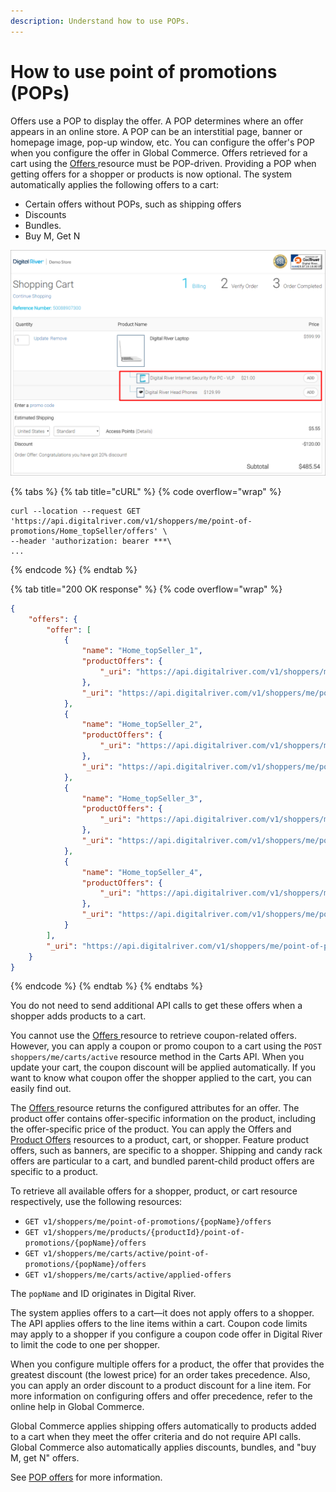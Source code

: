 ```yaml
---
description: Understand how to use POPs.
---
```


# How to use point of promotions (POPs)

Offers use a POP to display the offer. A POP determines where an offer appears in an online store. A POP can be an interstitial page, banner or homepage image, pop-up window, etc. You can configure the offer's POP when you configure the offer in Global Commerce. Offers retrieved for a cart using the [Offers ](https://www.digitalriver.com/docs/commerce-shopper-api/#tag/Offers)resource must be POP-driven. Providing a POP when getting offers for a shopper or products is now optional. The system automatically applies the following offers to a cart:

* Certain offers without POPs, such as shipping offers
* Discounts
* Bundles.
* Buy M, Get N

<div align="left">

<img src="../../../../.gitbook/assets/Digital_River_Demo_Online_Store_Checkout.png" alt="">

</div>

{% tabs %}
{% tab title="cURL" %}
{% code overflow="wrap" %}
```http
curl --location --request GET 'https://api.digitalriver.com/v1/shoppers/me/point-of-promotions/Home_topSeller/offers' \
--header 'authorization: bearer ***\
...
```
{% endcode %}
{% endtab %}

{% tab title="200 OK response" %}
{% code overflow="wrap" %}
```json
{
	"offers": {
		"offer": [
			{
				"name": "Home_topSeller_1",
				"productOffers": {
					"_uri": "https://api.digitalriver.com/v1/shoppers/me/point-of-promotions/Home_topSeller/offers/offer_ID/product-offers"
				},
				"_uri": "https://api.digitalriver.com/v1/shoppers/me/point-of-promotions/Home_topSeller/offers/offer_ID"
			},
			{
				"name": "Home_topSeller_2",
				"productOffers": {
					"_uri": "https://api.digitalriver.com/v1/shoppers/me/point-of-promotions/Home_topSeller/offers/offer_ID/product-offers"
				},
				"_uri": "https://api.digitalriver.com/v1/shoppers/me/point-of-promotions/Home_topSeller/offers/offer_ID"
			},
			{
				"name": "Home_topSeller_3",
				"productOffers": {
					"_uri": "https://api.digitalriver.com/v1/shoppers/me/point-of-promotions/Home_topSeller/offers/offer_ID/product-offers"
				},
				"_uri": "https://api.digitalriver.com/v1/shoppers/me/point-of-promotions/Home_topSeller/offers/offer_ID"
			},
			{
				"name": "Home_topSeller_4",
				"productOffers": {
					"_uri": "https://api.digitalriver.com/v1/shoppers/me/point-of-promotions/Home_topSeller/offers/offer_ID/product-offers"
				},
				"_uri": "https://api.digitalriver.com/v1/shoppers/me/point-of-promotions/Home_topSeller/offers/offer_ID"
			}
		],
		"_uri": "https://api.digitalriver.com/v1/shoppers/me/point-of-promotions/Home_topSeller/offers"
	}
}
```
{% endcode %}
{% endtab %}
{% endtabs %}

You do not need to send additional API calls to get these offers when a shopper adds products to a cart.

You cannot use the [Offers ](https://www.digitalriver.com/docs/commerce-api-reference/#tag/Offers)resource to retrieve coupon-related offers. However, you can apply a coupon or promo coupon to a cart using the `POST shoppers/me/carts/active` resource method in the Carts API. When you update your cart, the coupon discount will be applied automatically. If you want to know what coupon offer the shopper applied to the cart, you can easily find out.

The [Offers ](https://www.digitalriver.com/docs/commerce-shopper-api/#tag/Offers)resource returns the configured attributes for an offer. The product offer contains offer-specific information on the product, including the offer-specific price of the product. You can apply the Offers and [Product Offers](https://www.digitalriver.com/docs/commerce-shopper-api/#tag/Product-Offers) resources to a product, cart, or shopper. Feature product offers, such as banners, are specific to a shopper. Shipping and candy rack offers are particular to a cart, and bundled parent-child product offers are specific to a product.

To retrieve all available offers for a shopper, product, or cart resource respectively, use the following resources:

* `GET v1/shoppers/me/point-of-promotions/{popName}/offers`
* `GET v1/shoppers/me/products/{productId}/point-of-promotions/{popName}/offers`
* `GET v1/shoppers/me/carts/active/point-of-promotions/{popName}/offers`
* `GET v1/shoppers/me/carts/active/applied-offers`

The `popName` and ID originates in Digital River.

The system applies offers to a cart—it does not apply offers to a shopper. The API applies offers to the line items within a cart. Coupon code limits may apply to a shopper if you configure a coupon code offer in Digital River to limit the code to one per shopper.

When you configure multiple offers for a product, the offer that provides the greatest discount (the lowest price) for an order takes precedence. Also, you can apply an order discount to a product discount for a line item. For more information on configuring offers and offer precedence, refer to the online help in Global Commerce.

Global Commerce applies shipping offers automatically to products added to a cart when they meet the offer criteria and do not require API calls. Global Commerce also automatically applies discounts, bundles, and "buy M, get N" offers.

See [POP offers](../../../../general-resources/shopper-apis-reference/carts/offers/pop-offers.md) for more information.
